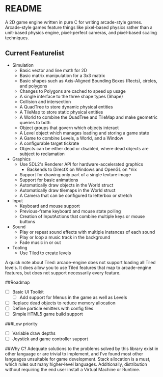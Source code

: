 # README

A 2D game engine written in pure C for writing arcade-style games. Arcade-style games feature things like pixel-based physics rather than a unit-based physics engine, pixel-perfect cameras, and pixel-based scaling techniques. 

## Current Featurelist

- Simulation
	- Basic vector and line math for 2D
	- Basic matrix manipulation for a 3x3 matrix
	- Basic shapes such as Axis-Aligned Bounding Boxes (Rects), circles, and polygons
	- Changes to Polygons are cached to speed up usage
	- A single interface to the three shape types (Shape)
	- Collision and intersection
	- A QuadTree to store dynamic physical entities
	- A TileMap to store static physical entities
	- A World to combine the QuadTree and TileMap and make geometric queries to both
	- Object groups that govern which objects interact
	- A Level object which manages loading and storing a game state
	- A Game to combine Levels, a World, and a Window
	- A configurable target tickrate
	- Objects can be either dead or disabled, where dead objects are subject to reclamation
- Graphics
	- Use SDL2's Renderer API for hardware-accelerated graphics
		- Backends to DirectX on Windows and OpenGL on *nix
	- Support for drawing only part of a single texture image
	- Support for basic animations
	- Automatically draw objects in the World struct
	- Automatically draw tilemaps in the World struct
	- A Camera that can be configured to letterbox or stretch
- Input
	- Keyboard and mouse support
	- Previous-frame keyboard and mouse state polling
	- Creation of InputActions that combine multiple keys or mouse buttons
- Sound
	- Play or repeat sound effects with multiple instances of each sound
	- Play or loop a music track in the background
	- Fade music in or out
- Tooling
	- Use Tiled to create levels

A quick note about Tiled: arcade-engine does not support loading all Tiled levels. It does allow you to use Tiled features that map to arcade-engine features, but does not support necessarily every feature.

##Roadmap

- [ ] Basic UI Toolkit
	- [ ] Add support for Menus in the game as well as Levels
- [ ] Replace dead objects to reduce memory allocation
- [ ] Define particle emitters with config files
- [ ] Simple HTML5 game build support

###Low priority

- [ ] Variable draw depths
- [ ] Joystick and game controller support

##Why C?
Adequate solutions to the problems solved by this library exist in other language or are trivial to implement, and I've found most other languages unsuitable for game development. Stack allocation is a must, which rules out many higher-level languages. Additionally, distribution without requiring the end user install a Virtual Machine or Runtime.

